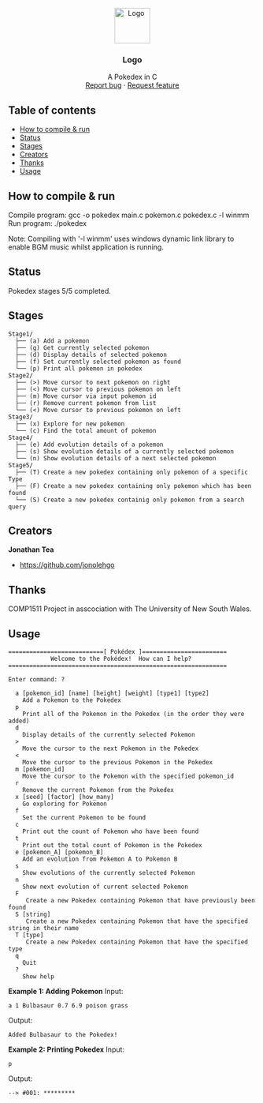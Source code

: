<p align="center">
  <a href="https://example.com/">
    <img src="https://static.wikia.nocookie.net/pokemontheherosrise/images/b/b7/Pok%C3%A9dex-logo.png/revision/latest?cb=20200820224717" alt="Logo" width=72 height=72>
  </a>

  <h3 align="center">Logo</h3>

  <p align="center">
    A Pokedex in C
    <br>
    <a href="https://reponame/issues/new?template=bug.md">Report bug</a>
    ·
    <a href="https://reponame/issues/new?template=feature.md&labels=feature">Request feature</a>
  </p>
</p>


## Table of contents

- [How to compile & run](#how-to-compile-&-run)
- [Status](#status)
- [Stages](#stages)
- [Creators](#creators)
- [Thanks](#thanks)
- [Usage](#usage)


## How to compile & run

Compile program: gcc -o pokedex main.c pokemon.c pokedex.c -l winmm <br/>
Run program: ./pokedex

Note: Compiling with '-l winmm' uses windows dynamic link library to enable BGM music whilst application is running.

## Status

Pokedex stages 5/5 completed.

## Stages

```
Stage1/
  ├── (a) Add a pokemon 
  ├── (g) Get currently selected pokemon
  ├── (d) Display details of selected pokemon
  ├── (f) Set currently selected pokemon as found 
  └── (p) Print all pokemon in pokedex
Stage2/
  ├── (>) Move cursor to next pokemon on right
  ├── (<) Move cursor to previous pokemon on left
  ├── (m) Move cursor via input pokemon id
  ├── (r) Remove current pokemon from list
  └── (<) Move cursor to previous pokemon on left
Stage3/
  ├── (x) Explore for new pokemon
  └── (c) Find the total amount of pokemon
Stage4/
  ├── (e) Add evolution details of a pokemon
  ├── (s) Show evolution details of a currently selected pokemon
  └── (n) Show evolution details of a next selected pokemon
Stage5/
  ├── (T) Create a new pokedex containing only pokemon of a specific Type
  ├── (F) Create a new pokedex containing only pokemon which has been found
  └── (S) Create a new pokedex containig only pokemon from a search query
```

## Creators

**Jonathan Tea**

- <https://github.com/jonolehgo>

## Thanks

COMP1511 Project in asscociation with The University of New South Wales.

## Usage
```
===========================[ Pokédex ]========================
            Welcome to the Pokédex!  How can I help?
==============================================================

Enter command: ?
  
  a [pokemon_id] [name] [height] [weight] [type1] [type2]
    Add a Pokemon to the Pokedex
  p
    Print all of the Pokemon in the Pokedex (in the order they were added)
  d
    Display details of the currently selected Pokemon
  >
    Move the cursor to the next Pokemon in the Pokedex
  < 
    Move the cursor to the previous Pokemon in the Pokedex
  m [pokemon_id]
    Move the cursor to the Pokemon with the specified pokemon_id
  r
    Remove the current Pokemon from the Pokedex
  x [seed] [factor] [how_many]
    Go exploring for Pokemon
  f
    Set the current Pokemon to be found
  c
    Print out the count of Pokemon who have been found
  t
    Print out the total count of Pokemon in the Pokedex
  e [pokemon_A] [pokemon_B]
    Add an evolution from Pokemon A to Pokemon B
  s
    Show evolutions of the currently selected Pokemon
  n
    Show next evolution of current selected Pokemon
  F
     Create a new Pokedex containing Pokemon that have previously been found
  S [string]
     Create a new Pokedex containing Pokemon that have the specified string in their name
  T [type]
     Create a new Pokedex containing Pokemon that have the specified type
  q
    Quit
  ?
    Show help
``` 
**Example 1: Adding Pokemon**
Input:
```
a 1 Bulbasaur 0.7 6.9 poison grass
```
Output:
```
Added Bulbasaur to the Pokedex!
```

**Example 2: Printing Pokedex**
Input:
```
p
```
Output:
```
--> #001: *********
```

